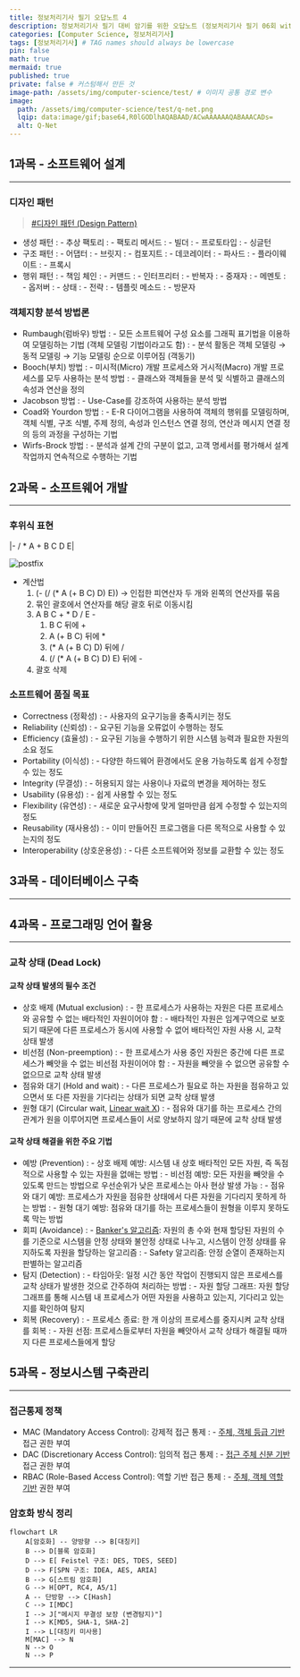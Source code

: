 ```yaml
---
title: 정보처리기사 필기 오답노트 4
description: 정보처리기사 필기 대비 암기를 위한 오답노트 (정보처리기사 필기 06회 with 시나공)
categories: [Computer Science, 정보처리기사]
tags: [정보처리기사] # TAG names should always be lowercase
pin: false
math: true
mermaid: true
published: true
private: false # 커스텀해서 만든 것
image-path: /assets/img/computer-science/test/ # 이미지 공통 경로 변수
image:
  path: /assets/img/computer-science/test/q-net.png
  lqip: data:image/gif;base64,R0lGODlhAQABAAD/ACwAAAAAAQABAAACADs=
  alt: Q-Net
---
```


## 1과목 - 소프트웨어 설계

---

### 디자인 패턴

> [#디자인 패턴 (Design Pattern)][design-pattern]

- 생성 패턴
  : - 추상 팩토리
  : - 팩토리 메서드
  : - 빌더
  : - 프로토타입
  : - 싱글턴
- 구조 패턴
  : - 어댑터
  : - 브릿지
  : - 컴포지트
  : - 데코레이터
  : - 파사드
  : - 플라이웨이트
  : - 프록시
- 행위 패턴
  : - 책임 체인
  : - 커맨드
  : - 인터프리터
  : - 반복자
  : - 중재자
  : - 메멘토
  : - 옵저버
  : - 상태
  : - 전략
  : - 템플릿 메소드
  : - 방문자

### 객체지향 분석 방법론

- Rumbaugh(럼바우) 방법
  : - 모든 소프트웨어 구성 요소를 그래픽 표기법을 이용하여 모델링하는 기법 (객체 모델링 기법이라고도 함)
  : - 분석 활동은 객체 모델링 → 동적 모델링 → 기능 모델링 순으로 이루어짐 (객동기)
- Booch(부치) 방법
  : - 미시적(Micro) 개발 프로세스와 거시적(Macro) 개발 프로세스를 모두 사용하는 분석 방법
  : - 클래스와 객체들을 분석 및 식별하고 클래스의 속성과 연산을 정의
- Jacobson 방법
  : - Use-Case를 강조하여 사용하는 분석 방법
- Coad와 Yourdon 방법
  : - E-R 다이어그램을 사용하여 객체의 행위를 모델링하며, 객체 식별, 구조 식별, 주제 정의, 속성과 인스턴스 연결 정의, 연산과 메시지 연결 정의 등의 과정을 구성하는 기법
- Wirfs-Brock 방법
  : - 분석과 설계 간의 구분이 없고, 고객 명세서를 평가해서 설계 작업까지 연속적으로 수행하는 기법

## 2과목 - 소프트웨어 개발

---

### 후위식 표현

|- / \* A + B C D E|

![postfix][postfix]

- 계산법
  1. (- (/ (\* A (+ B C) D) E)) → 인접한 피연산자 두 개와 왼쪽의 연산자를 묶음
  2. 묶인 괄호에서 연산자를 해당 괄호 뒤로 이동시킴
  3. A B C + \* D / E -
     1. B C 뒤에 +
     2. A (+ B C) 뒤에 \*
     3. (\* A (+ B C) D) 뒤에 /
     4. (/ (\* A (+ B C) D) E) 뒤에 -
  4. 괄호 삭제

### 소프트웨어 품질 목표

- Correctness (정확성)
  : - 사용자의 요구기능을 충족시키는 정도
- Reliability (신뢰성)
  : - 요구된 기능을 오류없이 수행하는 정도
- Efficiency (효율성)
  : - 요구된 기능을 수행하기 위한 시스템 능력과 필요한 자원의 소요 정도
- Portability (이식성)
  : - 다양한 하드웨어 환경에서도 운용 가능하도록 쉽게 수정할 수 있는 정도
- Integrity (무결성)
  : - 허용되지 않는 사용이나 자료의 변경을 제어하는 정도
- Usability (유용성)
  : - 쉽게 사용할 수 있는 정도
- Flexibility (유연성)
  : - 새로운 요구사항에 맞게 얼마만큼 쉽게 수정할 수 있는지의 정도
- Reusability (재사용성)
  : - 이미 만들어진 프로그램을 다른 목적으로 사용할 수 있는지의 정도
- Interoperability (상호운용성)
  : - 다른 소프트웨어와 정보를 교환할 수 있는 정도

## 3과목 - 데이터베이스 구축

---

## 4과목 - 프로그래밍 언어 활용

---

### 교착 상태 (Dead Lock)

#### 교착 상태 발생의 필수 조건

- 상호 배제 (Mutual exclusion)
  : - 한 프로세스가 사용하는 자원은 다른 프로세스와 공유할 수 없는 배타적인 자원이어야 함
  : - 배타적인 자원은 임계구역으로 보호되기 때문에 다른 프로세스가 동시에 사용할 수 없어 배타적인 자원 사용 시, 교착 상태 발생
- 비선점 (Non-preemption)
  : - 한 프로세스가 사용 중인 자원은 중간에 다른 프로세스가 빼앗을 수 없는 비선점 자원이어야 함
  : - 자원을 빼앗을 수 없으면 공유할 수 없으므로 교착 상태 발생
- 점유와 대기 (Hold and wait)
  : - 다른 프로세스가 필요로 하는 자원을 점유하고 있으면서 또 다른 자원을 기다리는 상태가 되면 교착 상태 발생
- 원형 대기 (Circular wait, <ins class="red thin">Linear wait X</ins>)
  : - 점유와 대기를 하는 프로세스 간의 관계가 원을 이루어지면 프로세스들이 서로 양보하지 않기 때문에 교착 상태 발생

#### 교착 상태 해결을 위한 주요 기법

- 예방 (Prevention)
  : - 상호 배제 예방: 시스템 내 상호 배타적인 모든 자원, 즉 독점적으로 사용할 수 있는 자원을 없애는 방법
  : - 비선점 예방: 모든 자원을 빼앗을 수 있도록 만드는 방법으로 우선순위가 낮은 프로세스는 아사 현상 발생 가능
  : - 점유와 대기 예방: 프로세스가 자원을 점유한 상태에서 다른 자원을 기다리지 못하게 하는 방법
  : - 원형 대기 예방: 점유와 대기를 하는 프로세스들이 원형을 이루지 못하도록 막는 방법
- 회피 (Avoidance)
  : - <ins>Banker's 알고리즘</ins>: 자원의 총 수와 현재 할당된 자원의 수를 기준으로 시스템을 안정 상태와 불안정 상태로 나누고, 시스템이 안정 상태를 유지하도록 자원을 할당하는 알고리즘
  : - Safety 알고리즘: 안정 순열이 존재하는지 판별하는 알고리즘
- 탐지 (Detection)
  : - 타임아웃: 일정 시간 동안 작업이 진행되지 않은 프로세스를 교착 상태가 발생한 것으로 간주하여 처리하는 방법
  : - 자원 할당 그래프: 자원 할당 그래프를 통해 시스템 내 프로세스가 어떤 자원을 사용하고 있는지, 기다리고 있는지를 확인하여 탐지
- 회복 (Recovery)
  : - 프로세스 종료: 한 개 이상의 프로세스를 중지시켜 교착 상태를 회복
  : - 자원 선점: 프로세스들로부터 자원을 빼앗아서 교착 상태가 해결될 때까지 다른 프로세스들에게 할당

## 5과목 - 정보시스템 구축관리

---

### 접근통제 정책

- MAC (Mandatory Access Control): 강제적 접근 통제
  : - <ins>주체, 객체 등급 기반</ins> 접근 권한 부여
- DAC (Discretionary Access Control): 임의적 접근 통제
  : - <ins>접근 주체 신분 기반</ins> 접근 권한 부여
- RBAC (Role-Based Access Control): 역할 기반 접근 통제
  : - <ins>주체, 객체 역할 기반</ins> 권한 부여

### 암호화 방식 정리

```mermaid
flowchart LR
    A[암호화] -- 양방향 --> B[대칭키]
    B --> D[블록 암호화]
    D --> E[ Feistel 구조: DES, TDES, SEED]
    D --> F[SPN 구조: IDEA, AES, ARIA]
    B --> G[스트림 암호화]
    G --> H[OPT, RC4, A5/1]
    A -- 단방향 --> C[Hash]
    C --> I[MDC]
    I --> J["메시지 무결성 보장 (변경탐지)"]
    I --> K[MD5, SHA-1, SHA-2]
    I --> L[대칭키 미사용]
    M[MAC] --> N
    N --> O
    N --> P
```

---

[^non-repudiation]: 부인 방지: 송신자나 수신자가 메세지를 주고받은 사실을 부인하지 못하도록 방지하는 것

<!-- ## 참고 사이트

> [IT's time to study - [JavaScript] JavaScript란?][ref_site_1] -->

<!-- 이미지 -->

[postfix]: {{page.image-path}}/postfix.png

<!-- 블로그 게시글 -->

[design-pattern]: {{site.url}}/posts/design-pattern

<!-- 참고 사이트 -->

<!-- [ref_site_1]: https://velog.io/@hyungjin_han/JavaScript-JavaScript%EB%9E%80 -->
